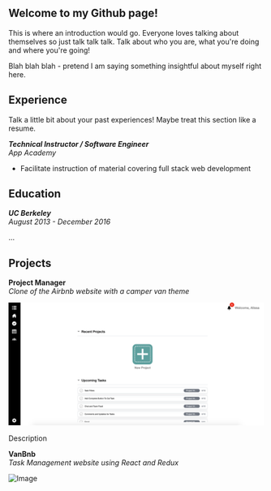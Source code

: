 ## Welcome to my Github page!

This is where an introduction would go. Everyone loves talking about themselves so just talk talk talk. Talk about who you are, what you're doing and where you're going!

Blah blah blah - pretend I am saying something insightful about myself right here.


## Experience

Talk a little bit about your past experiences! Maybe treat this section like a resume.

***Technical Instructor / Software Engineer***   
_App Academy_
- Facilitate instruction of material covering full stack web development


## Education

***UC Berkeley***   
_August 2013 - December 2016_

 ...


## Projects

**Project Manager**  
_Clone of the Airbnb website with a camper van theme_

![Image](https://raw.githubusercontent.com/alissacrane123/alissa.github.io/master/images/projectmanager.png)

Description

**VanBnb**   
_Task Management website using React and Redux_

![Image](https://github.com/alissacrane123/alissa.github.io/blob/master/images/vanbnb.png?raw=true)